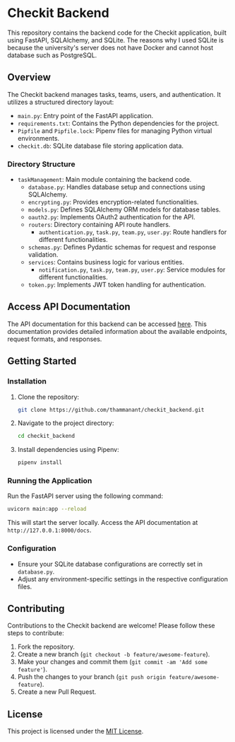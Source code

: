 # Checkit Backend

This repository contains the backend code for the Checkit application, built using FastAPI, SQLAlchemy, and SQLite.
The reasons why I used SQLite is because the university's server does not have Docker and cannot host database such as PostgreSQL.


## Overview

The Checkit backend manages tasks, teams, users, and authentication. It utilizes a structured directory layout:

- `main.py`: Entry point of the FastAPI application.
- `requirements.txt`: Contains the Python dependencies for the project.
- `Pipfile` and `Pipfile.lock`: Pipenv files for managing Python virtual environments.
- `checkit.db`: SQLite database file storing application data.

### Directory Structure

- `taskManagement`: Main module containing the backend code.
    - `database.py`: Handles database setup and connections using SQLAlchemy.
    - `encrypting.py`: Provides encryption-related functionalities.
    - `models.py`: Defines SQLAlchemy ORM models for database tables.
    - `oauth2.py`: Implements OAuth2 authentication for the API.
    - `routers`: Directory containing API route handlers.
        - `authentication.py`, `task.py`, `team.py`, `user.py`: Route handlers for different functionalities.
    - `schemas.py`: Defines Pydantic schemas for request and response validation.
    - `services`: Contains business logic for various entities.
        - `notification.py`, `task.py`, `team.py`, `user.py`: Service modules for different functionalities.
    - `token.py`: Implements JWT token handling for authentication.

## Access API Documentation

The API documentation for this backend can be accessed [here](http://161.246.5.61:9080/docs). This documentation provides detailed information about the available endpoints, request formats, and responses.

## Getting Started

### Installation

1. Clone the repository:

   ```bash
   git clone https://github.com/thammanant/checkit_backend.git
   ```

2. Navigate to the project directory:

   ```bash
   cd checkit_backend
   ```

3. Install dependencies using Pipenv:

   ```bash
   pipenv install
   ```

### Running the Application

Run the FastAPI server using the following command:

```bash
uvicorn main:app --reload
```

This will start the server locally. Access the API documentation at `http://127.0.0.1:8000/docs`.

### Configuration

- Ensure your SQLite database configurations are correctly set in `database.py`.
- Adjust any environment-specific settings in the respective configuration files.

## Contributing

Contributions to the Checkit backend are welcome! Please follow these steps to contribute:

1. Fork the repository.
2. Create a new branch (`git checkout -b feature/awesome-feature`).
3. Make your changes and commit them (`git commit -am 'Add some feature'`).
4. Push the changes to your branch (`git push origin feature/awesome-feature`).
5. Create a new Pull Request.

## License

This project is licensed under the [MIT License](LICENSE).
